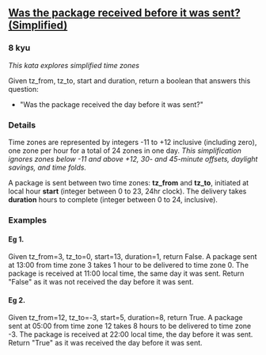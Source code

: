 <h2><a href=https://www.codewars.com/kata/6707688c0f597511f6649270/train/javascript target="_blank">Was the package received before it was sent? (Simplified)</a></h2><h3>8 kyu</h3><p><em>This kata explores simplified time zones</em></p><p>Given tz_from, tz_to, start and duration, return a boolean that answers this question: </p><ul><li>"Was the package received the day before it was sent?"</li></ul><h3 id="details">Details</h3><p>Time zones are represented by integers -11 to +12 inclusive (including zero), one zone per hour for a total of 24 zones in one day. <em>This simplification ignores zones below -11 and above +12, 30- and 45-minute offsets, daylight savings, and time folds.</em></p><p>A package is sent between two time zones: <strong>tz_from</strong> and <strong>tz_to</strong>, initiated at local hour <strong>start</strong> (integer between 0 to 23, 24hr clock). The delivery takes <strong>duration</strong> hours to complete (integer between 0 to 24, inclusive).</p><h3 id="examples">Examples</h3><h4 id="eg-1">Eg 1.</h4><p>Given tz_from=3, tz_to=0, start=13, duration=1, return False. A package sent at 13:00 from time zone 3 takes 1 hour to be delivered to time zone 0. The package is received at 11:00 local time, the same day it was sent. Return "False" as it was not received the day before it was sent.</p><h4 id="eg-2">Eg 2.</h4><p>Given tz_from=12, tz_to=-3, start=5, duration=8, return True. A package sent at 05:00 from time zone 12 takes 8 hours to be delivered to time zone -3. The package is received at 22:00 local time, the day before it was sent. Return "True" as it was received the day before it was sent.</p>